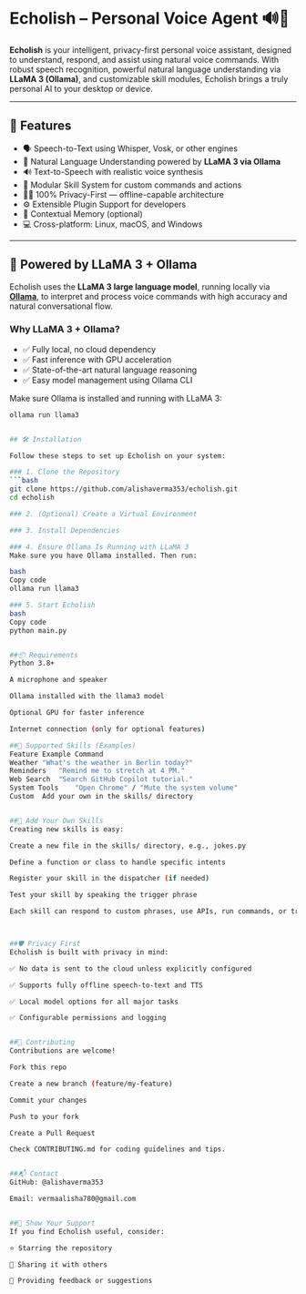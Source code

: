 # Echolish – Personal Voice Agent 🔊🧠

**Echolish** is your intelligent, privacy-first personal voice assistant, designed to understand, respond, and assist using natural voice commands. With robust speech recognition, powerful natural language understanding via **LLaMA 3 (Ollama)**, and customizable skill modules, Echolish brings a truly personal AI to your desktop or device.

---

## 🚀 Features

- 🗣️ Speech-to-Text using Whisper, Vosk, or other engines  
- 🤖 Natural Language Understanding powered by **LLaMA 3 via Ollama**  
- 🔊 Text-to-Speech with realistic voice synthesis  
- 🧩 Modular Skill System for custom commands and actions  
- 🕵️‍♂️ 100% Privacy-First — offline-capable architecture  
- ⚙️ Extensible Plugin Support for developers  
- 🧠 Contextual Memory (optional)  
- 💻 Cross-platform: Linux, macOS, and Windows  

---

## 🧠 Powered by LLaMA 3 + Ollama

Echolish uses the **LLaMA 3 large language model**, running locally via [**Ollama**](https://ollama.com), to interpret and process voice commands with high accuracy and natural conversational flow.

### Why LLaMA 3 + Ollama?

- ✅ Fully local, no cloud dependency  
- ✅ Fast inference with GPU acceleration  
- ✅ State-of-the-art natural language reasoning  
- ✅ Easy model management using Ollama CLI  

Make sure Ollama is installed and running with LLaMA 3:
```bash
ollama run llama3


## 🛠 Installation

Follow these steps to set up Echolish on your system:

### 1. Clone the Repository
```bash
git clone https://github.com/alishaverma353/echolish.git
cd echolish

### 2. (Optional) Create a Virtual Environment

### 3. Install Dependencies

### 4. Ensure Ollama Is Running with LLaMA 3
Make sure you have Ollama installed. Then run:

bash
Copy code
ollama run llama3

### 5. Start Echolish
bash
Copy code
python main.py


##📦 Requirements
Python 3.8+

A microphone and speaker

Ollama installed with the llama3 model

Optional GPU for faster inference

Internet connection (only for optional features)

##🔌 Supported Skills (Examples)
Feature	Example Command
Weather	"What's the weather in Berlin today?"
Reminders	"Remind me to stretch at 4 PM."
Web Search	"Search GitHub Copilot tutorial."
System Tools	"Open Chrome" / "Mute the system volume"
Custom	Add your own in the skills/ directory


##🧩 Add Your Own Skills
Creating new skills is easy:

Create a new file in the skills/ directory, e.g., jokes.py

Define a function or class to handle specific intents

Register your skill in the dispatcher (if needed)

Test your skill by speaking the trigger phrase

Each skill can respond to custom phrases, use APIs, run commands, or trigger events.



##🛡️ Privacy First
Echolish is built with privacy in mind:

✅ No data is sent to the cloud unless explicitly configured

✅ Supports fully offline speech-to-text and TTS

✅ Local model options for all major tasks

✅ Configurable permissions and logging


##🤝 Contributing
Contributions are welcome!

Fork this repo

Create a new branch (feature/my-feature)

Commit your changes

Push to your fork

Create a Pull Request

Check CONTRIBUTING.md for coding guidelines and tips.


##📬 Contact
GitHub: @alishaverma353

Email: vermaalisha780@gmail.com


##🌟 Show Your Support
If you find Echolish useful, consider:

⭐ Starring the repository

🔁 Sharing it with others

💬 Providing feedback or suggestions
